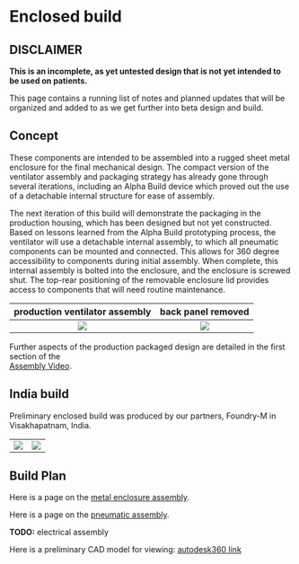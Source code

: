 # Enclosed build

## DISCLAIMER

**This is an incomplete, as yet untested design that is not yet intended to be used on patients.**

This page contains a running list of notes and planned updates that will be organized and added to as we get further into beta design and build.

## Concept

These components are intended to be assembled into a rugged sheet metal enclosure for the final mechanical design. The
compact version of the ventilator assembly and packaging strategy has already gone through several iterations,
including an Alpha Build device which proved out the use of a detachable internal structure for ease of assembly.

The next iteration of this build will demonstrate the packaging in the production housing, which has been designed but
not yet constructed. Based on lessons learned from the Alpha Build prototyping process, the ventilator will use a
detachable internal assembly, to which all pneumatic components can be mounted and connected. This allows for 360
degree accessibility to components during initial assembly. When complete, this internal assembly is bolted into the
enclosure, and the enclosure is screwed shut. The top-rear positioning of the removable enclosure lid provides
access to components that will need routine maintenance.

| production ventilator assembly    |  back panel removed   |
|:---:|:---:|
| ![](images/enclosed_rendering_face.png) | ![](images/enclosed_rendering_open_back.png)  |


Further aspects of the production packaged design are detailed in the first section of the\
[Assembly Video](https://youtu.be/2hdV5CWcLb4).

## India build

Preliminary enclosed build was produced by our partners, Foundry-M in Visakhapatnam, India.

|     |     |
|:---:|:---:|
|![](images/India_build_yellow.jpeg) | ![](images/India_build_open_back.jpeg)  |


## Build Plan

Here is a page on the [metal enclosure assembly](enclosure).

Here is a page on the [pneumatic assembly](pneumatics).

**TODO:** electrical assembly

Here is a preliminary CAD model for viewing: [autodesk360 link](https://a360.co/2PTyRzh)
